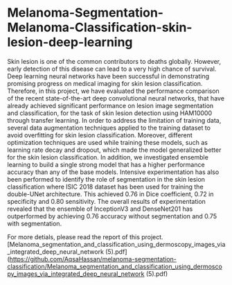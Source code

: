# Melanoma-Segmentation-Melanoma-Classification-skin-lesion-deep-learning

Skin lesion is one of the common contributors to deaths globally. However, early detection of this disease can lead to a very high chance of survival. Deep learning neural networks have been successful in demonstrating promising progress on medical imaging for skin lesion classification. Therefore, in this project, we have evaluated the performance comparison of the recent state-of-the-art deep convolutional neural networks, that have already achieved significant performance on lesion image segmentation and classification, for the task of skin lesion detection using HAM10000 through transfer learning. In order to address the limitation of training data, several data augmentation techniques applied to the training dataset to avoid overfitting for skin lesion classification. Moreover, different optimization techniques are used while training these models, such as learning rate decay and dropout, which made the model generalized better for the skin lesion classification. In addition, we investigated ensemble learning to build a single strong model that has a higher performance accuracy than any of the base models. Intensive experimentation has also been performed to identify the role of segmentation in the skin lesion classification where ISIC 2018 dataset has been used for training the double-UNet architecture. This achieved 0.76 in Dice coefficient, 0.72 in specificity and 0.80 sensitivity. The overall results of experimentation revealed that the ensemble of InceptionV3 and DenseNet201 has outperformed by achieving 0.76 accuracy without segmentation and 0.75 with segmentation.

For more detials, please read the report of this project.
[Melanoma_segmentation_and_classification_using_dermoscopy_images_via_integrated_deep_neural_network (5).pdf](https://github.com/AqsaHassan/melanoma-segmentation-classification/Melanoma_segmentation_and_classification_using_dermoscopy_images_via_integrated_deep_neural_network (5).pdf)
